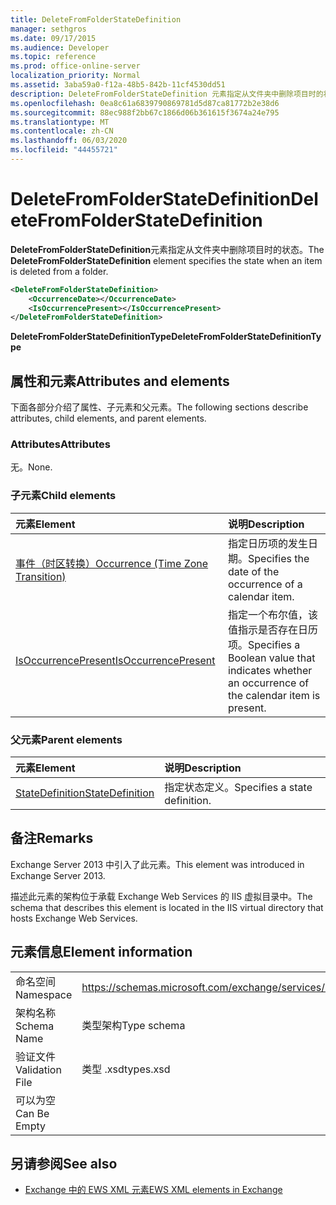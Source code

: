 ```yaml
---
title: DeleteFromFolderStateDefinition
manager: sethgros
ms.date: 09/17/2015
ms.audience: Developer
ms.topic: reference
ms.prod: office-online-server
localization_priority: Normal
ms.assetid: 3aba59a0-f12a-48b5-842b-11cf4530dd51
description: DeleteFromFolderStateDefinition 元素指定从文件夹中删除项目时的状态。
ms.openlocfilehash: 0ea8c61a6839790869781d5d87ca81772b2e38d6
ms.sourcegitcommit: 88ec988f2bb67c1866d06b361615f3674a24e795
ms.translationtype: MT
ms.contentlocale: zh-CN
ms.lasthandoff: 06/03/2020
ms.locfileid: "44455721"
---
```

# <a name="deletefromfolderstatedefinition"></a><span data-ttu-id="1ca43-103">DeleteFromFolderStateDefinition</span><span class="sxs-lookup"><span data-stu-id="1ca43-103">DeleteFromFolderStateDefinition</span></span>

<span data-ttu-id="1ca43-104">**DeleteFromFolderStateDefinition**元素指定从文件夹中删除项目时的状态。</span><span class="sxs-lookup"><span data-stu-id="1ca43-104">The **DeleteFromFolderStateDefinition** element specifies the state when an item is deleted from a folder.</span></span> 
  
```XML
<DeleteFromFolderStateDefinition>
    <OccurrenceDate></OccurrenceDate>
    <IsOccurrencePresent></IsOccurrencePresent>
</DeleteFromFolderStateDefinition>
```

 <span data-ttu-id="1ca43-105">**DeleteFromFolderStateDefinitionType**</span><span class="sxs-lookup"><span data-stu-id="1ca43-105">**DeleteFromFolderStateDefinitionType**</span></span>
## <a name="attributes-and-elements"></a><span data-ttu-id="1ca43-106">属性和元素</span><span class="sxs-lookup"><span data-stu-id="1ca43-106">Attributes and elements</span></span>

<span data-ttu-id="1ca43-107">下面各部分介绍了属性、子元素和父元素。</span><span class="sxs-lookup"><span data-stu-id="1ca43-107">The following sections describe attributes, child elements, and parent elements.</span></span>
  
### <a name="attributes"></a><span data-ttu-id="1ca43-108">Attributes</span><span class="sxs-lookup"><span data-stu-id="1ca43-108">Attributes</span></span>

<span data-ttu-id="1ca43-109">无。</span><span class="sxs-lookup"><span data-stu-id="1ca43-109">None.</span></span>
  
### <a name="child-elements"></a><span data-ttu-id="1ca43-110">子元素</span><span class="sxs-lookup"><span data-stu-id="1ca43-110">Child elements</span></span>

|<span data-ttu-id="1ca43-111">**元素**</span><span class="sxs-lookup"><span data-stu-id="1ca43-111">**Element**</span></span>|<span data-ttu-id="1ca43-112">**说明**</span><span class="sxs-lookup"><span data-stu-id="1ca43-112">**Description**</span></span>|
|:-----|:-----|
|[<span data-ttu-id="1ca43-113">事件（时区转换）</span><span class="sxs-lookup"><span data-stu-id="1ca43-113">Occurrence (Time Zone Transition)</span></span>](occurrence-time-zone-transition.md) <br/> |<span data-ttu-id="1ca43-114">指定日历项的发生日期。</span><span class="sxs-lookup"><span data-stu-id="1ca43-114">Specifies the date of the occurrence of a calendar item.</span></span>  <br/> |
|[<span data-ttu-id="1ca43-115">IsOccurrencePresent</span><span class="sxs-lookup"><span data-stu-id="1ca43-115">IsOccurrencePresent</span></span>](isoccurrencepresent.md) <br/> |<span data-ttu-id="1ca43-116">指定一个布尔值，该值指示是否存在日历项。</span><span class="sxs-lookup"><span data-stu-id="1ca43-116">Specifies a Boolean value that indicates whether an occurrence of the calendar item is present.</span></span>  <br/> |
   
### <a name="parent-elements"></a><span data-ttu-id="1ca43-117">父元素</span><span class="sxs-lookup"><span data-stu-id="1ca43-117">Parent elements</span></span>

|<span data-ttu-id="1ca43-118">**元素**</span><span class="sxs-lookup"><span data-stu-id="1ca43-118">**Element**</span></span>|<span data-ttu-id="1ca43-119">**说明**</span><span class="sxs-lookup"><span data-stu-id="1ca43-119">**Description**</span></span>|
|:-----|:-----|
|[<span data-ttu-id="1ca43-120">StateDefinition</span><span class="sxs-lookup"><span data-stu-id="1ca43-120">StateDefinition</span></span>](statedefinition.md) <br/> |<span data-ttu-id="1ca43-121">指定状态定义。</span><span class="sxs-lookup"><span data-stu-id="1ca43-121">Specifies a state definition.</span></span>  <br/> |
   
## <a name="remarks"></a><span data-ttu-id="1ca43-122">备注</span><span class="sxs-lookup"><span data-stu-id="1ca43-122">Remarks</span></span>

<span data-ttu-id="1ca43-123">Exchange Server 2013 中引入了此元素。</span><span class="sxs-lookup"><span data-stu-id="1ca43-123">This element was introduced in Exchange Server 2013.</span></span>
  
<span data-ttu-id="1ca43-124">描述此元素的架构位于承载 Exchange Web Services 的 IIS 虚拟目录中。</span><span class="sxs-lookup"><span data-stu-id="1ca43-124">The schema that describes this element is located in the IIS virtual directory that hosts Exchange Web Services.</span></span>
  
## <a name="element-information"></a><span data-ttu-id="1ca43-125">元素信息</span><span class="sxs-lookup"><span data-stu-id="1ca43-125">Element information</span></span>

|||
|:-----|:-----|
|<span data-ttu-id="1ca43-126">命名空间</span><span class="sxs-lookup"><span data-stu-id="1ca43-126">Namespace</span></span>  <br/> |https://schemas.microsoft.com/exchange/services/2006/types  <br/> |
|<span data-ttu-id="1ca43-127">架构名称</span><span class="sxs-lookup"><span data-stu-id="1ca43-127">Schema Name</span></span>  <br/> |<span data-ttu-id="1ca43-128">类型架构</span><span class="sxs-lookup"><span data-stu-id="1ca43-128">Type schema</span></span>  <br/> |
|<span data-ttu-id="1ca43-129">验证文件</span><span class="sxs-lookup"><span data-stu-id="1ca43-129">Validation File</span></span>  <br/> |<span data-ttu-id="1ca43-130">类型 .xsd</span><span class="sxs-lookup"><span data-stu-id="1ca43-130">types.xsd</span></span>  <br/> |
|<span data-ttu-id="1ca43-131">可以为空</span><span class="sxs-lookup"><span data-stu-id="1ca43-131">Can Be Empty</span></span>  <br/> ||
   
## <a name="see-also"></a><span data-ttu-id="1ca43-132">另请参阅</span><span class="sxs-lookup"><span data-stu-id="1ca43-132">See also</span></span>

- [<span data-ttu-id="1ca43-133">Exchange 中的 EWS XML 元素</span><span class="sxs-lookup"><span data-stu-id="1ca43-133">EWS XML elements in Exchange</span></span>](ews-xml-elements-in-exchange.md)

